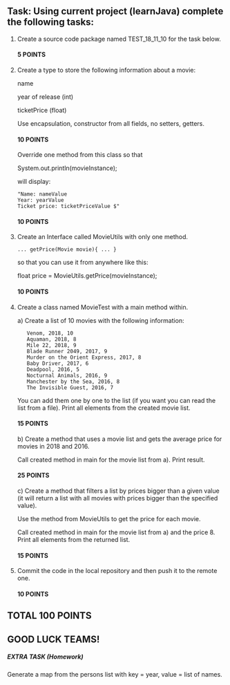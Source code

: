 ## Task: Using current project (learnJava) complete the following tasks:

1. Create a source code package named TEST_18_11_10 for the task below.

   #### 5 POINTS

2. Create a type to store the following information about a movie:
 
    name

    year of release (int)

    ticketPrice (float)

    Use encapsulation, constructor from all fields, no setters, getters.

   #### 10 POINTS

   Override one method from this class so that

   System.out.println(movieInstance);

   will display:

       "Name: nameValue
       Year: yearValue
       Ticket price: ticketPriceValue $"
       
    #### 10 POINTS


3. Create an Interface called MovieUtils with only one method.

       ... getPrice(Movie movie){ ... }

    so that you can use it from anywhere like this:

    float price = MovieUtils.getPrice(movieInstance);

    #### 10 POINTS


4. Create a class named MovieTest with a main method within.

    a) Create a list of 10 movies with the following information:

          Venom, 2018, 10
          Aquaman, 2018, 8
          Mile 22, 2018, 9
          Blade Runner 2049, 2017, 9
          Murder on the Orient Express, 2017, 8
          Baby Driver, 2017, 6
          Deadpool, 2016, 5
          Nocturnal Animals, 2016, 9
          Manchester by the Sea, 2016, 8
          The Invisible Guest, 2016, 7

      You can add them one by one to the list (if you want you can read the list from a file).
      Print all elements from the created movie list.

   #### 15 POINTS


   b) Create a method that uses a movie list and gets the average price for movies in 2018 and 2016.

     Call created method in main for the movie list from a).
     Print result.


   #### 25 POINTS


   c) Create a method that filters a list by prices bigger than a given value
   (it will return a list with all movies with prices bigger than the specified value).

     Use the method from MovieUtils to get the price for each movie.

     Call created method in main for the movie list from a) and the price 8.
     Print all elements from the returned list.

   #### 15 POINTS


5. Commit the code in the local repository and then push it to the remote one.

   #### 10 POINTS


## TOTAL 100 POINTS

## GOOD LUCK TEAMS!


##### EXTRA TASK (Homework)

Generate a map from the persons list with key = year, value = list of names.
